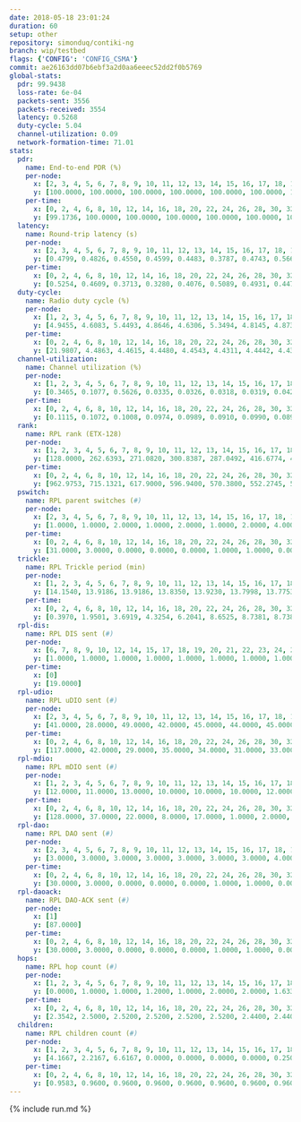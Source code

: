 ```yaml
---
date: 2018-05-18 23:01:24
duration: 60
setup: other
repository: simonduq/contiki-ng
branch: wip/testbed
flags: {'CONFIG': 'CONFIG_CSMA'}
commit: ae26163dd07b6ebf3a2d0aa6eeec52dd2f0b5769
global-stats:
  pdr: 99.9438
  loss-rate: 6e-04
  packets-sent: 3556
  packets-received: 3554
  latency: 0.5268
  duty-cycle: 5.04
  channel-utilization: 0.09
  network-formation-time: 71.01
stats:
  pdr:
    name: End-to-end PDR (%)
    per-node:
      x: [2, 3, 4, 5, 6, 7, 8, 9, 10, 11, 12, 13, 14, 15, 16, 17, 18, 19, 20, 21, 22, 23, 24, 25]
      y: [100.0000, 100.0000, 100.0000, 100.0000, 100.0000, 100.0000, 100.0000, 99.3333, 100.0000, 100.0000, 100.0000, 100.0000, 100.0000, 100.0000, 100.0000, 99.3197, 100.0000, 100.0000, 100.0000, 100.0000, 100.0000, 100.0000, 100.0000, 100.0000]
    per-time:
      x: [0, 2, 4, 6, 8, 10, 12, 14, 16, 18, 20, 22, 24, 26, 28, 30, 32, 34, 36, 38, 40, 42, 44, 46, 48, 50, 52, 54, 56, 58, 60]
      y: [99.1736, 100.0000, 100.0000, 100.0000, 100.0000, 100.0000, 100.0000, 100.0000, 100.0000, 100.0000, 100.0000, 100.0000, 100.0000, 100.0000, 100.0000, 99.1667, 100.0000, 100.0000, 100.0000, 100.0000, 100.0000, 100.0000, 100.0000, 100.0000, 100.0000, 100.0000, 100.0000, 100.0000, 100.0000, 100.0000, null]
  latency:
    name: Round-trip latency (s)
    per-node:
      x: [2, 3, 4, 5, 6, 7, 8, 9, 10, 11, 12, 13, 14, 15, 16, 17, 18, 19, 20, 21, 22, 23, 24, 25]
      y: [0.4799, 0.4826, 0.4550, 0.4599, 0.4483, 0.3787, 0.4743, 0.5664, 0.4515, 0.5190, 0.4437, 0.3743, 0.5613, 0.5175, 0.4357, 0.5711, 0.5135, 0.6012, 0.5345, 0.6919, 0.5008, 0.7147, 0.7046, 0.7074]
    per-time:
      x: [0, 2, 4, 6, 8, 10, 12, 14, 16, 18, 20, 22, 24, 26, 28, 30, 32, 34, 36, 38, 40, 42, 44, 46, 48, 50, 52, 54, 56, 58, 60]
      y: [0.5254, 0.4609, 0.3713, 0.3280, 0.4076, 0.5089, 0.4931, 0.4475, 0.4782, 0.3713, 0.4803, 0.5448, 0.4513, 0.4914, 0.4723, 0.4785, 0.5375, 0.5870, 0.5593, 0.4960, 0.4883, 0.4863, 0.6771, 0.7658, 0.5864, 0.5754, 0.5187, 0.5117, 0.7799, 1.1622, null]
  duty-cycle:
    name: Radio duty cycle (%)
    per-node:
      x: [1, 2, 3, 4, 5, 6, 7, 8, 9, 10, 11, 12, 13, 14, 15, 16, 17, 18, 19, 20, 21, 22, 23, 24, 25]
      y: [4.9455, 4.6083, 5.4493, 4.8646, 4.6306, 5.3494, 4.8145, 4.8731, 5.3324, 5.0164, 5.0262, 4.8908, 5.0452, 5.0227, 5.1906, 4.7775, 4.9914, 5.1598, 5.1897, 5.2054, 4.9897, 5.1488, 5.0961, 5.1800, 5.0928]
    per-time:
      x: [0, 2, 4, 6, 8, 10, 12, 14, 16, 18, 20, 22, 24, 26, 28, 30, 32, 34, 36, 38, 40, 42, 44, 46, 48, 50, 52, 54, 56, 58]
      y: [21.9807, 4.4863, 4.4615, 4.4480, 4.4543, 4.4311, 4.4442, 4.4316, 4.4373, 4.4433, 4.4323, 4.4223, 4.4363, 4.4336, 4.4520, 4.4475, 4.4233, 4.4417, 4.4326, 4.4459, 4.4330, 4.4253, 4.4149, 4.4373, 4.4362, 4.4583, 4.4392, 4.4211, 4.4392, 4.4276]
  channel-utilization:
    name: Channel utilization (%)
    per-node:
      x: [1, 2, 3, 4, 5, 6, 7, 8, 9, 10, 11, 12, 13, 14, 15, 16, 17, 18, 19, 20, 21, 22, 23, 24, 25]
      y: [0.3465, 0.1077, 0.5626, 0.0335, 0.0326, 0.0318, 0.0319, 0.0424, 0.0326, 0.0633, 0.0454, 0.0342, 0.1057, 0.0659, 0.2903, 0.0585, 0.0371, 0.0373, 0.0452, 0.0414, 0.0338, 0.1612, 0.0348, 0.0582, 0.0356]
    per-time:
      x: [0, 2, 4, 6, 8, 10, 12, 14, 16, 18, 20, 22, 24, 26, 28, 30, 32, 34, 36, 38, 40, 42, 44, 46, 48, 50, 52, 54, 56, 58]
      y: [0.1115, 0.1072, 0.1008, 0.0974, 0.0989, 0.0910, 0.0990, 0.0897, 0.0902, 0.0947, 0.0928, 0.0904, 0.0914, 0.0926, 0.1001, 0.0979, 0.0849, 0.0952, 0.0930, 0.0970, 0.0960, 0.0904, 0.0850, 0.0937, 0.0913, 0.0989, 0.0956, 0.0897, 0.0954, 0.0910]
  rank:
    name: RPL rank (ETX-128)
    per-node:
      x: [1, 2, 3, 4, 5, 6, 7, 8, 9, 10, 11, 12, 13, 14, 15, 16, 17, 18, 19, 20, 21, 22, 23, 24, 25]
      y: [128.0000, 262.6393, 271.0820, 300.8387, 287.0492, 416.6774, 410.4262, 407.0645, 768.2344, 576.0161, 581.7344, 483.2295, 415.1803, 568.8730, 418.7541, 601.1967, 589.4603, 738.6290, 723.2698, 783.3871, 848.0769, 661.2258, 824.9516, 819.6885, 1035.0923]
    per-time:
      x: [0, 2, 4, 6, 8, 10, 12, 14, 16, 18, 20, 22, 24, 26, 28, 30, 32, 34, 36, 38, 40, 42, 44, 46, 48, 50, 52, 54, 56, 58]
      y: [962.9753, 715.1321, 617.9000, 596.9400, 570.3800, 552.2745, 559.4706, 532.3400, 529.5200, 534.8400, 530.4600, 524.1569, 520.9608, 501.8039, 503.2800, 516.5577, 513.7800, 510.3200, 515.9600, 514.2830, 525.6471, 546.2549, 539.4000, 538.8000, 531.9600, 532.5098, 529.9423, 497.5882, 496.4231, 492.2800]
  pswitch:
    name: RPL parent switches (#)
    per-node:
      x: [2, 3, 4, 5, 6, 7, 8, 9, 10, 11, 12, 13, 14, 15, 16, 17, 18, 19, 20, 21, 22, 23, 24, 25]
      y: [1.0000, 1.0000, 2.0000, 1.0000, 2.0000, 1.0000, 2.0000, 4.0000, 2.0000, 4.0000, 1.0000, 1.0000, 3.0000, 1.0000, 1.0000, 3.0000, 2.0000, 3.0000, 2.0000, 5.0000, 2.0000, 2.0000, 1.0000, 5.0000]
    per-time:
      x: [0, 2, 4, 6, 8, 10, 12, 14, 16, 18, 20, 22, 24, 26, 28, 30, 32, 34, 36, 38, 40, 42, 44, 46, 48, 50, 52, 54, 56]
      y: [31.0000, 3.0000, 0.0000, 0.0000, 0.0000, 1.0000, 1.0000, 0.0000, 0.0000, 0.0000, 0.0000, 1.0000, 1.0000, 1.0000, 0.0000, 2.0000, 0.0000, 0.0000, 0.0000, 3.0000, 1.0000, 1.0000, 0.0000, 0.0000, 0.0000, 1.0000, 2.0000, 1.0000, 2.0000]
  trickle:
    name: RPL Trickle period (min)
    per-node:
      x: [1, 2, 3, 4, 5, 6, 7, 8, 9, 10, 11, 12, 13, 14, 15, 16, 17, 18, 19, 20, 21, 22, 23, 24, 25]
      y: [14.1540, 13.9186, 13.9186, 13.8350, 13.9230, 13.7998, 13.7753, 13.9759, 13.9125, 13.8350, 13.6768, 13.7753, 13.7395, 13.5796, 13.7753, 13.7126, 12.7767, 13.5234, 13.4843, 13.7998, 13.4706, 13.5190, 13.5168, 13.7093, 13.4727]
    per-time:
      x: [0, 2, 4, 6, 8, 10, 12, 14, 16, 18, 20, 22, 24, 26, 28, 30, 32, 34, 36, 38, 40, 42, 44, 46, 48, 50, 52, 54, 56, 58]
      y: [0.3970, 1.9501, 3.6919, 4.3254, 6.2041, 8.6525, 8.7381, 8.7381, 9.7867, 16.9520, 17.4763, 17.4763, 17.4763, 17.4763, 17.4763, 17.4763, 17.4763, 17.4763, 17.4763, 17.4763, 17.4763, 17.4763, 17.4763, 17.4763, 17.4763, 17.4763, 17.4763, 17.4763, 17.4763, 17.4763]
  rpl-dis:
    name: RPL DIS sent (#)
    per-node:
      x: [6, 7, 8, 9, 10, 12, 14, 15, 17, 18, 19, 20, 21, 22, 23, 24, 25]
      y: [1.0000, 1.0000, 1.0000, 1.0000, 1.0000, 1.0000, 1.0000, 1.0000, 1.0000, 1.0000, 2.0000, 1.0000, 1.0000, 1.0000, 1.0000, 1.0000, 2.0000]
    per-time:
      x: [0]
      y: [19.0000]
  rpl-udio:
    name: RPL uDIO sent (#)
    per-node:
      x: [2, 3, 4, 5, 6, 7, 8, 9, 10, 11, 12, 13, 14, 15, 16, 17, 18, 19, 20, 21, 22, 23, 24, 25]
      y: [41.0000, 28.0000, 49.0000, 42.0000, 45.0000, 44.0000, 45.0000, 41.0000, 46.0000, 45.0000, 45.0000, 45.0000, 50.0000, 41.0000, 44.0000, 48.0000, 43.0000, 47.0000, 43.0000, 51.0000, 45.0000, 49.0000, 45.0000, 47.0000]
    per-time:
      x: [0, 2, 4, 6, 8, 10, 12, 14, 16, 18, 20, 22, 24, 26, 28, 30, 32, 34, 36, 38, 40, 42, 44, 46, 48, 50, 52, 54, 56, 58, 60]
      y: [117.0000, 42.0000, 29.0000, 35.0000, 34.0000, 31.0000, 33.0000, 33.0000, 33.0000, 34.0000, 37.0000, 27.0000, 33.0000, 31.0000, 29.0000, 35.0000, 29.0000, 32.0000, 32.0000, 28.0000, 29.0000, 37.0000, 33.0000, 31.0000, 30.0000, 35.0000, 32.0000, 27.0000, 38.0000, 31.0000, 12.0000]
  rpl-mdio:
    name: RPL mDIO sent (#)
    per-node:
      x: [1, 2, 3, 4, 5, 6, 7, 8, 9, 10, 11, 12, 13, 14, 15, 16, 17, 18, 19, 20, 21, 22, 23, 24, 25]
      y: [12.0000, 11.0000, 13.0000, 10.0000, 10.0000, 10.0000, 12.0000, 10.0000, 10.0000, 10.0000, 10.0000, 10.0000, 12.0000, 11.0000, 10.0000, 16.0000, 17.0000, 10.0000, 14.0000, 10.0000, 16.0000, 10.0000, 10.0000, 10.0000, 14.0000]
    per-time:
      x: [0, 2, 4, 6, 8, 10, 12, 14, 16, 18, 20, 22, 24, 26, 28, 30, 32, 34, 36, 38, 40, 42, 44, 46, 48, 50, 52]
      y: [128.0000, 37.0000, 22.0000, 8.0000, 17.0000, 1.0000, 2.0000, 10.0000, 10.0000, 3.0000, 0.0000, 0.0000, 0.0000, 2.0000, 10.0000, 8.0000, 3.0000, 2.0000, 0.0000, 0.0000, 0.0000, 0.0000, 2.0000, 6.0000, 8.0000, 7.0000, 2.0000]
  rpl-dao:
    name: RPL DAO sent (#)
    per-node:
      x: [2, 3, 4, 5, 6, 7, 8, 9, 10, 11, 12, 13, 14, 15, 16, 17, 18, 19, 20, 21, 22, 23, 24, 25]
      y: [3.0000, 3.0000, 3.0000, 3.0000, 3.0000, 3.0000, 3.0000, 4.0000, 3.0000, 5.0000, 3.0000, 3.0000, 4.0000, 3.0000, 3.0000, 5.0000, 4.0000, 4.0000, 3.0000, 5.0000, 4.0000, 4.0000, 3.0000, 6.0000]
    per-time:
      x: [0, 2, 4, 6, 8, 10, 12, 14, 16, 18, 20, 22, 24, 26, 28, 30, 32, 34, 36, 38, 40, 42, 44, 46, 48, 50, 52, 54, 56, 58]
      y: [30.0000, 3.0000, 0.0000, 0.0000, 0.0000, 1.0000, 1.0000, 0.0000, 0.0000, 0.0000, 0.0000, 1.0000, 1.0000, 1.0000, 17.0000, 5.0000, 0.0000, 0.0000, 0.0000, 3.0000, 2.0000, 1.0000, 0.0000, 0.0000, 0.0000, 1.0000, 2.0000, 2.0000, 9.0000, 7.0000]
  rpl-daoack:
    name: RPL DAO-ACK sent (#)
    per-node:
      x: [1]
      y: [87.0000]
    per-time:
      x: [0, 2, 4, 6, 8, 10, 12, 14, 16, 18, 20, 22, 24, 26, 28, 30, 32, 34, 36, 38, 40, 42, 44, 46, 48, 50, 52, 54, 56, 58]
      y: [30.0000, 3.0000, 0.0000, 0.0000, 0.0000, 1.0000, 1.0000, 0.0000, 0.0000, 0.0000, 0.0000, 1.0000, 1.0000, 1.0000, 17.0000, 5.0000, 0.0000, 0.0000, 0.0000, 3.0000, 2.0000, 1.0000, 0.0000, 0.0000, 0.0000, 1.0000, 2.0000, 2.0000, 9.0000, 7.0000]
  hops:
    name: RPL hop count (#)
    per-node:
      x: [1, 2, 3, 4, 5, 6, 7, 8, 9, 10, 11, 12, 13, 14, 15, 16, 17, 18, 19, 20, 21, 22, 23, 24, 25]
      y: [0.0000, 1.0000, 1.0000, 1.2000, 1.0000, 2.0000, 2.0000, 1.6333, 2.8833, 2.0000, 2.0000, 2.0000, 2.0000, 2.9167, 2.0000, 2.0000, 2.9500, 3.0000, 3.6500, 3.0000, 4.1500, 3.0000, 4.0000, 4.0000, 4.7000]
    per-time:
      x: [0, 2, 4, 6, 8, 10, 12, 14, 16, 18, 20, 22, 24, 26, 28, 30, 32, 34, 36, 38, 40, 42, 44, 46, 48, 50, 52, 54, 56, 58]
      y: [2.3542, 2.5000, 2.5200, 2.5200, 2.5200, 2.5200, 2.4400, 2.4400, 2.4400, 2.4400, 2.4400, 2.4000, 2.4000, 2.4400, 2.4400, 2.4400, 2.4400, 2.4400, 2.4400, 2.4000, 2.3600, 2.3200, 2.3200, 2.3200, 2.3200, 2.3200, 2.3200, 2.3000, 2.2600, 2.2400]
  children:
    name: RPL children count (#)
    per-node:
      x: [1, 2, 3, 4, 5, 6, 7, 8, 9, 10, 11, 12, 13, 14, 15, 16, 17, 18, 19, 20, 21, 22, 23, 24, 25]
      y: [4.1667, 2.2167, 6.6167, 0.0000, 0.0000, 0.0000, 0.0000, 0.2500, 0.0000, 0.6667, 0.2167, 0.0000, 1.8000, 0.6500, 3.0167, 0.5500, 0.0333, 0.0000, 0.3500, 0.0000, 0.0333, 2.7000, 0.0000, 0.7119, 0.0000]
    per-time:
      x: [0, 2, 4, 6, 8, 10, 12, 14, 16, 18, 20, 22, 24, 26, 28, 30, 32, 34, 36, 38, 40, 42, 44, 46, 48, 50, 52, 54, 56, 58]
      y: [0.9583, 0.9600, 0.9600, 0.9600, 0.9600, 0.9600, 0.9600, 0.9600, 0.9600, 0.9600, 0.9600, 0.9600, 0.9600, 0.9600, 0.9600, 0.9600, 0.9600, 0.9600, 0.9600, 0.9600, 0.9600, 0.9600, 0.9600, 0.9600, 0.9600, 0.9600, 0.9600, 0.9600, 0.9600, 0.9600]
---
```


{% include run.md %}
